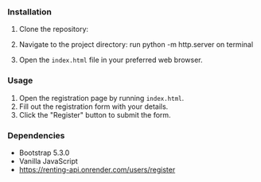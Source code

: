 ### Installation
1. Clone the repository:

2. Navigate to the project directory:
run python -m http.server on terminal

3. Open the `index.html` file in your preferred web browser.


### Usage
1. Open the registration page by running `index.html`.
2. Fill out the registration form with your details.
3. Click the "Register" button to submit the form.

### Dependencies
- Bootstrap 5.3.0
- Vanilla JavaScript
- https://renting-api.onrender.com/users/register
